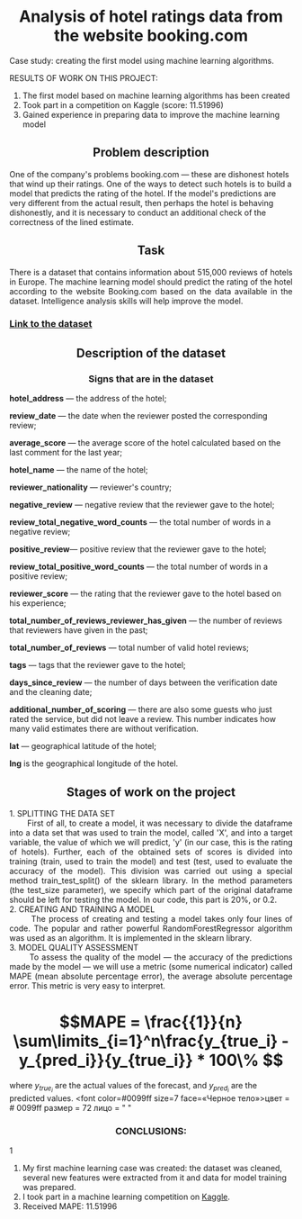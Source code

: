 <div align="center"> <h1 align="center"> Analysis of hotel ratings data from the website booking.com </h1> </div>


Case study: creating the first model using machine learning algorithms.

RESULTS OF WORK ON THIS PROJECT:
1. The first model based on machine learning algorithms has been created
2. Took part in a competition on Kaggle (score: 11.51996)
3. Gained experience in preparing data to improve the machine learning model

<div align="center"> <h2 align="center"> Problem description </h2> </div>
One of the company's problems booking.com — these are dishonest hotels that wind up their ratings. One of the ways to detect such hotels is to build a model that predicts the rating of the hotel. If the model's predictions are very different from the actual result, then perhaps the hotel is behaving dishonestly, and it is necessary to conduct an additional check of the correctness of the lined estimate.

<div align="center"> <h2 align="center"> Task </h2> </div>
<div align="justify"> There is a dataset that contains information about 515,000 reviews of hotels in Europe. The machine learning model should predict the rating of the hotel according to the website Booking.com based on the data available in the dataset. Intelligence analysis skills will help improve the model.</div>

### [Link to the dataset](https://drive.google.com/file/d/1Qj0iYEbD64eVAaaBylJeIi3qvMzxf2C_/view?usp=sharing )

<div align="center"> <h2 align="center"> Description of the dataset </h2> </div>
<div align="center"> <h3 align="center"> Signs that are in the dataset </h3> </div>

**hotel_address** — the address of the hotel;

**review_date** — the date when the reviewer posted the corresponding review;

**average_score** — the average score of the hotel calculated based on the last comment for the last year;

**hotel_name** — the name of the hotel;

**reviewer_nationality** — reviewer's country;

**negative_review** — negative review that the reviewer gave to the hotel;

**review_total_negative_word_counts** — the total number of words in a negative review;

**positive_review**— positive review that the reviewer gave to the hotel;

**review_total_positive_word_counts** — the total number of words in a positive review;

**reviewer_score** — the rating that the reviewer gave to the hotel based on his experience;

**total_number_of_reviews_reviewer_has_given** — the number of reviews that reviewers have given in the past;

**total_number_of_reviews** — total number of valid hotel reviews;

**tags** — tags that the reviewer gave to the hotel;

**days_since_review** — the number of days between the verification date and the cleaning date;

**additional_number_of_scoring** — there are also some guests who just rated the service, but did not leave a review. This number indicates how many valid estimates there are without verification.

**lat** — geographical latitude of the hotel;

**lng** is the geographical longitude of the hotel.

<div align="center"> <h2 align="center"> Stages of work on the project </h2> </div>
<div align="justify"> </div>
1. SPLITTING THE DATA SET
<div align="justify">  &nbsp;&nbsp;&nbsp;&nbsp;&nbsp;&nbsp; First of all, to create a model, it was necessary to divide the dataframe into a data set that was used to train the model, called 'X', and into a target variable, the value of which we will predict, 'y' (in our case, this is the rating of hotels).
Further, each of the obtained sets of scores is divided into training (train, used to train the model) and test (test, used to evaluate the accuracy of the model). This division was carried out using a special method train_test_split() of the sklearn library. In the method parameters (the test_size parameter), we specify which part of the original dataframe should be left for testing the model. In our code, this part is 20%, or 0.2. </div>  
<div align="justify"> </div>
2. CREATING AND TRAINING A MODEL

<div align="justify"> &nbsp;&nbsp;&nbsp;&nbsp;&nbsp;&nbsp; The process of creating and testing a model takes only four lines of code. The popular and rather powerful RandomForestRegressor algorithm was used as an algorithm. It is implemented in the sklearn library. </div>
<div align="justify"> </div>
3. MODEL QUALITY ASSESSMENT
<div align="justify"> &nbsp;&nbsp;&nbsp;&nbsp;&nbsp;&nbsp; To assess the quality of the model — the accuracy of the predictions made by the model — we will use a metric (some numerical indicator) called MAPE (mean absolute percentage error), the average absolute percentage error. This metric is very easy to interpret. </div>


<div align="center"><h1 align="center"> $$MAPE = \frac{{1}}{n} \sum\limits_{i=1}^n\frac{y_{true_i} - y_{pred_i}}{y_{true_i}} * 100\% $$ </h1></div>

where $y_{true_i}$ are the actual values of the forecast, and $y_{pred_i}$ are the predicted values.
<font color=#0099ff size=7 face=«Черное тело»>цвет = # 0099ff размер = 72 лицо = " "</font>
<div align="center"><h3 align="center"> CONCLUSIONS: </h3></div>1

1. My first machine learning case was created: the dataset was cleaned, several new features were extracted from it and data for model training was prepared.
2. I took part in a machine learning competition on [Kaggle](https://www.kaggle.com/competitions/sf-booking/leaderboard).
3. Received MAPE: 11.51996